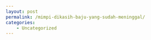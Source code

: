 ```yaml
---
layout: post
permalink: /mimpi-dikasih-baju-yang-sudah-meninggal/
categories:
    - Uncategorized
---
```


